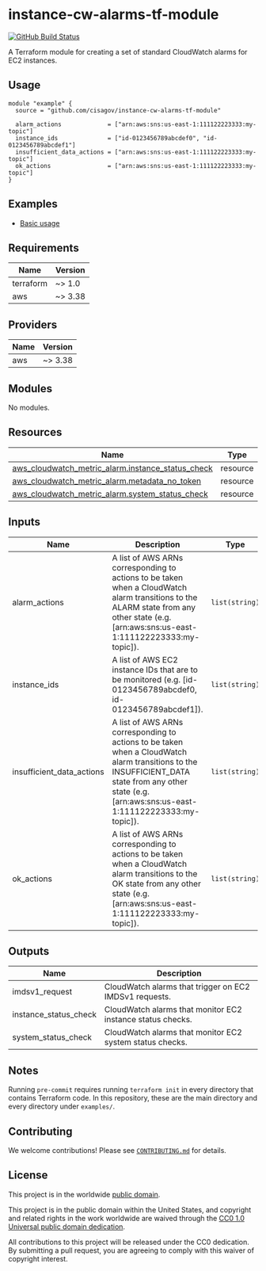 # instance-cw-alarms-tf-module #

[![GitHub Build Status](https://github.com/cisagov/instance-cw-alarms-tf-module/workflows/build/badge.svg)](https://github.com/cisagov/instance-cw-alarms-tf-module/actions)

A Terraform module for creating a set of standard CloudWatch alarms
for EC2 instances.

## Usage ##

```hcl
module "example" {
  source = "github.com/cisagov/instance-cw-alarms-tf-module"

  alarm_actions             = ["arn:aws:sns:us-east-1:111122223333:my-topic"]
  instance_ids              = ["id-0123456789abcdef0", "id-0123456789abcdef1"]
  insufficient_data_actions = ["arn:aws:sns:us-east-1:111122223333:my-topic"]
  ok_actions                = ["arn:aws:sns:us-east-1:111122223333:my-topic"]
}
```

## Examples ##

- [Basic usage](https://github.com/cisagov/instance-cw-alarms-tf-module/tree/develop/examples/basic_usage)

## Requirements ##

| Name | Version |
|------|---------|
| terraform | ~> 1.0 |
| aws | ~> 3.38 |

## Providers ##

| Name | Version |
|------|---------|
| aws | ~> 3.38 |

## Modules ##

No modules.

## Resources ##

| Name | Type |
|------|------|
| [aws_cloudwatch_metric_alarm.instance_status_check](https://registry.terraform.io/providers/hashicorp/aws/latest/docs/resources/cloudwatch_metric_alarm) | resource |
| [aws_cloudwatch_metric_alarm.metadata_no_token](https://registry.terraform.io/providers/hashicorp/aws/latest/docs/resources/cloudwatch_metric_alarm) | resource |
| [aws_cloudwatch_metric_alarm.system_status_check](https://registry.terraform.io/providers/hashicorp/aws/latest/docs/resources/cloudwatch_metric_alarm) | resource |

## Inputs ##

| Name | Description | Type | Default | Required |
|------|-------------|------|---------|:--------:|
| alarm\_actions | A list of AWS ARNs corresponding to actions to be taken when a CloudWatch alarm transitions to the ALARM state from any other state (e.g. [arn:aws:sns:us-east-1:111122223333:my-topic]). | `list(string)` | `[]` | no |
| instance\_ids | A list of AWS EC2 instance IDs that are to be monitored (e.g. [id-0123456789abcdef0, id-0123456789abcdef1]). | `list(string)` | n/a | yes |
| insufficient\_data\_actions | A list of AWS ARNs corresponding to actions to be taken when a CloudWatch alarm transitions to the INSUFFICIENT\_DATA state from any other state (e.g. [arn:aws:sns:us-east-1:111122223333:my-topic]). | `list(string)` | `[]` | no |
| ok\_actions | A list of AWS ARNs corresponding to actions to be taken when a CloudWatch alarm transitions to the OK state from any other state (e.g. [arn:aws:sns:us-east-1:111122223333:my-topic]). | `list(string)` | `[]` | no |

## Outputs ##

| Name | Description |
|------|-------------|
| imdsv1_request | CloudWatch alarms that trigger on EC2 IMDSv1 requests. |
| instance\_status\_check | CloudWatch alarms that monitor EC2 instance status checks. |
| system\_status\_check | CloudWatch alarms that monitor EC2 system status checks. |

## Notes ##

Running `pre-commit` requires running `terraform init` in every directory that
contains Terraform code. In this repository, these are the main directory and
every directory under `examples/`.

## Contributing ##

We welcome contributions!  Please see [`CONTRIBUTING.md`](CONTRIBUTING.md) for
details.

## License ##

This project is in the worldwide [public domain](LICENSE).

This project is in the public domain within the United States, and
copyright and related rights in the work worldwide are waived through
the [CC0 1.0 Universal public domain
dedication](https://creativecommons.org/publicdomain/zero/1.0/).

All contributions to this project will be released under the CC0
dedication. By submitting a pull request, you are agreeing to comply
with this waiver of copyright interest.
